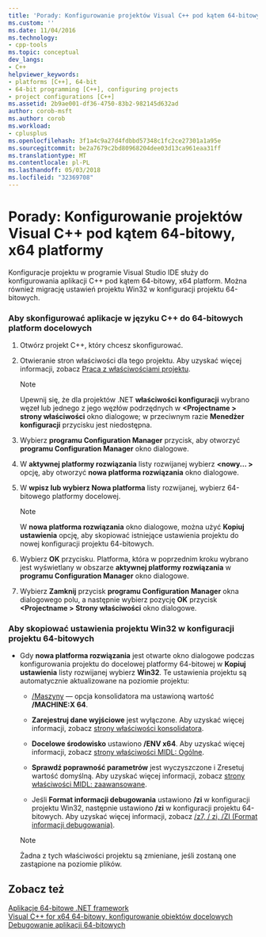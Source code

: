 ```yaml
---
title: 'Porady: Konfigurowanie projektów Visual C++ pod kątem 64-bitowy, x64 platformy | Dokumentacja firmy Microsoft'
ms.custom: ''
ms.date: 11/04/2016
ms.technology:
- cpp-tools
ms.topic: conceptual
dev_langs:
- C++
helpviewer_keywords:
- platforms [C++], 64-bit
- 64-bit programming [C++], configuring projects
- project configurations [C++]
ms.assetid: 2b9ae001-df36-4750-83b2-982145d632ad
author: corob-msft
ms.author: corob
ms.workload:
- cplusplus
ms.openlocfilehash: 3f1a4c9a27d4fdbbd57348c1fc2ce27301a1a95e
ms.sourcegitcommit: be2a7679c2bd80968204dee03d13ca961eaa31ff
ms.translationtype: MT
ms.contentlocale: pl-PL
ms.lasthandoff: 05/03/2018
ms.locfileid: "32369708"
---
```

# <a name="how-to-configure-visual-c-projects-to-target-64-bit-x64-platforms"></a>Porady: Konfigurowanie projektów Visual C++ pod kątem 64-bitowy, x64 platformy

Konfiguracje projektu w programie Visual Studio IDE służy do konfigurowania aplikacji C++ pod kątem 64-bitowy, x64 platform. Można również migrację ustawień projektu Win32 w konfiguracji projektu 64-bitowych.  
  
### <a name="to-set-up-c-applications-to-target-64-bit-platforms"></a>Aby skonfigurować aplikacje w języku C++ do 64-bitowych platform docelowych  
  
1.  Otwórz projekt C++, który chcesz skonfigurować.  
  
2.  Otwieranie stron właściwości dla tego projektu. Aby uzyskać więcej informacji, zobacz [Praca z właściwościami projektu](../ide/working-with-project-properties.md).  
  
    > [!NOTE]
    >  Upewnij się, że dla projektów .NET **właściwości konfiguracji** wybrano węzeł lub jednego z jego węzłów podrzędnych w  **\<Projectname > strony właściwości** okno dialogowe; w przeciwnym razie  **Menedżer konfiguracji** przycisku jest niedostępna.  
  
3.  Wybierz **programu Configuration Manager** przycisk, aby otworzyć **programu Configuration Manager** okno dialogowe.  
  
4.  W **aktywnej platformy rozwiązania** listy rozwijanej wybierz  **\<nowy... >** opcję, aby otworzyć **nowa platforma rozwiązania** okno dialogowe.  
  
5.  W **wpisz lub wybierz Nowa platforma** listy rozwijanej, wybierz 64-bitowego platformy docelowej.  
  
    > [!NOTE]
    >  W **nowa platforma rozwiązania** okno dialogowe, można użyć **Kopiuj ustawienia** opcję, aby skopiować istniejące ustawienia projektu do nowej konfiguracji projektu 64-bitowych.  
  
6.  Wybierz **OK** przycisku. Platforma, która w poprzednim kroku wybrano jest wyświetlany w obszarze **aktywnej platformy rozwiązania** w **programu Configuration Manager** okno dialogowe.  
  
7.  Wybierz **Zamknij** przycisk **programu Configuration Manager** okna dialogowego polu, a następnie wybierz pozycję **OK** przycisk  **\<Projectname > Strony właściwości** okno dialogowe.  
  
### <a name="to-copy-win32-project-settings-into-a-64-bit-project-configuration"></a>Aby skopiować ustawienia projektu Win32 w konfiguracji projektu 64-bitowych  
  
-   Gdy **nowa platforma rozwiązania** jest otwarte okno dialogowe podczas konfigurowania projektu do docelowej platformy 64-bitowej w **Kopiuj ustawienia** listy rozwijanej wybierz **Win32**. Te ustawienia projektu są automatycznie aktualizowane na poziomie projektu:  
  
    -   [/Maszyny](../build/reference/machine-specify-target-platform.md) — opcja konsolidatora ma ustawioną wartość **/MACHINE:X 64**.  
  
    -   **Zarejestruj dane wyjściowe** jest wyłączone. Aby uzyskać więcej informacji, zobacz [strony właściwości konsolidatora](../ide/linker-property-pages.md).  
  
    -   **Docelowe środowisko** ustawiono **/ENV x64**. Aby uzyskać więcej informacji, zobacz [strony właściwości MIDL: Ogólne](../ide/midl-property-pages-general.md).  
  
    -   **Sprawdź poprawność parametrów** jest wyczyszczone i Zresetuj wartość domyślną. Aby uzyskać więcej informacji, zobacz [strony właściwości MIDL: zaawansowane](../ide/midl-property-pages-advanced.md).  
  
    -   Jeśli **Format informacji debugowania** ustawiono **/zi** w konfiguracji projektu Win32, następnie ustawiono **/zi** w konfiguracji projektu 64-bitowych. Aby uzyskać więcej informacji, zobacz [/z7, / zi, /ZI (Format informacji debugowania)](../build/reference/z7-zi-zi-debug-information-format.md).  
  
    > [!NOTE]
    >  Żadna z tych właściwości projektu są zmieniane, jeśli zostaną one zastąpione na poziomie plików.  
  
## <a name="see-also"></a>Zobacz też  

[Aplikacje 64-bitowe .NET framework](/dotnet/framework/64-bit-apps)   
[Visual C++ for x64 64-bitowy, konfigurowanie obiektów docelowych](../build/configuring-programs-for-64-bit-visual-cpp.md)   
[Debugowanie aplikacji 64-bitowych](/visualstudio/debugger/debug-64-bit-applications)